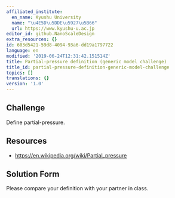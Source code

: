 ```yaml
---
affiliated_institute:
  en_name: Kyushu University
  name: "\u4E5D\u5DDE\u5927\u5B66"
  url: https://www.kyushu-u.ac.jp
editor_id: github.NanoScaleDesign
extra_resources: {}
id: 603d5421-59d8-4094-93a6-dd19a1797722
language: en
modified: '2019-06-24T12:31:42.151514Z'
title: Partial-pressure definition (generic model challenge)
title_id: partial-pressure-definition-generic-model-challenge
topics: []
translations: {}
version: '1.0'
---
```


## Challenge
Define partial-pressure.

## Resources

- https://en.wikipedia.org/wiki/Partial_pressure

## Solution Form
Please compare your definition with your partner in class.
